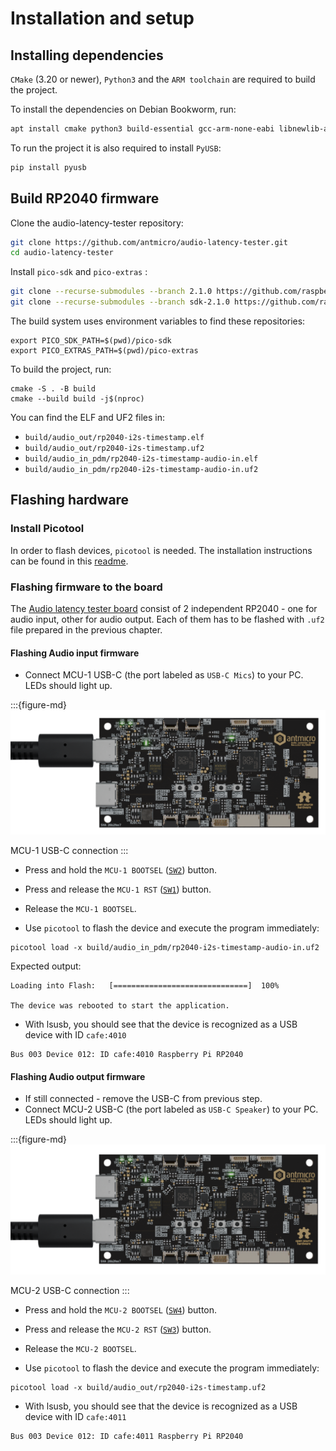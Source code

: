 # Installation and setup

## Installing dependencies
`CMake` (3.20 or newer), `Python3` and the `ARM toolchain` are required to build the project.

To install the dependencies on Debian Bookworm, run:

```sh
apt install cmake python3 build-essential gcc-arm-none-eabi libnewlib-arm-none-eabi libstdc++-arm-none-eabi-newlib libusb-1.0-0-dev
```

To run the project it is also required to install `PyUSB`:

```sh
pip install pyusb
```

## Build RP2040 firmware
Clone the audio-latency-tester repository:

```sh
git clone https://github.com/antmicro/audio-latency-tester.git
cd audio-latency-tester
```

Install `pico-sdk` and `pico-extras` :

```sh
git clone --recurse-submodules --branch 2.1.0 https://github.com/raspberrypi/pico-sdk.git
git clone --recurse-submodules --branch sdk-2.1.0 https://github.com/raspberrypi/pico-extras.git
```

The build system uses environment variables to find these repositories:

```console
export PICO_SDK_PATH=$(pwd)/pico-sdk
export PICO_EXTRAS_PATH=$(pwd)/pico-extras
```


To build the project, run:

```console
cmake -S . -B build
cmake --build build -j$(nproc)
```

You can find the ELF and UF2 files in:

* `build/audio_out/rp2040-i2s-timestamp.elf`
* `build/audio_out/rp2040-i2s-timestamp.uf2`
* `build/audio_in_pdm/rp2040-i2s-timestamp-audio-in.elf`
* `build/audio_in_pdm/rp2040-i2s-timestamp-audio-in.uf2`

## Flashing hardware

### Install Picotool

In order to flash devices, `picotool` is needed.
The installation instructions can be found in this [readme](https://github.com/raspberrypi/picotool/blob/master/README.md).

### Flashing firmware to the board

The [Audio latency tester board](https://github.com/antmicro/audio-latency-tester-board) consist of 2 independent RP2040 - one for audio input, other for audio output.
Each of them has to be flashed with `.uf2` file prepared in the previous chapter.

#### Flashing Audio input firmware

* Connect MCU-1 USB-C (the port labeled as `USB-C Mics`) to your PC. LEDs should light up.

:::{figure-md}
![](img/mcu-1-usb.png)

MCU-1 USB-C connection
:::


* Press and hold the `MCU-1 BOOTSEL` ([`SW2`](#SW2)) button.

* Press and release the `MCU-1 RST` ([`SW1`](#SW1)) button.

* Release the `MCU-1 BOOTSEL`.

* Use `picotool` to flash the device and execute the program immediately:

```console
picotool load -x build/audio_in_pdm/rp2040-i2s-timestamp-audio-in.uf2
```

Expected output:

```console
Loading into Flash:   [==============================]  100%

The device was rebooted to start the application.
```
* With lsusb, you should see that the device is recognized as a USB device with ID `cafe:4010` 

```console
Bus 003 Device 012: ID cafe:4010 Raspberry Pi RP2040
```

#### Flashing Audio output firmware

* If still connected - remove the USB-C from previous step.
* Connect MCU-2 USB-C (the port labeled as `USB-C Speaker`) to your PC. LEDs should light up.

:::{figure-md}
![](img/mcu-2-usb.png)

MCU-2 USB-C connection
:::


* Press and hold the `MCU-2 BOOTSEL` ([`SW4`](#SW4)) button. 

* Press and release the `MCU-2 RST` ([`SW3`](#SW3)) button.

* Release the `MCU-2 BOOTSEL`.

* Use `picotool` to flash the device and execute the program immediately:

```console
picotool load -x build/audio_out/rp2040-i2s-timestamp.uf2
```
* With lsusb, you should see that the device is recognized as a USB device with ID `cafe:4011` 

```console
Bus 003 Device 012: ID cafe:4011 Raspberry Pi RP2040
```